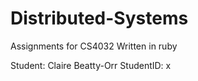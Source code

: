 # Distributed-Systems

Assignments for CS4032
Written in ruby

Student: Claire Beatty-Orr
StudentID: x


